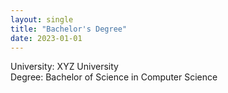 ```yaml
---
layout: single
title: "Bachelor's Degree"
date: 2023-01-01
---
```


University: XYZ University  
Degree: Bachelor of Science in Computer Science
